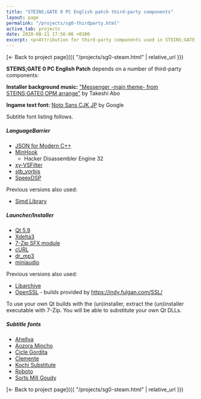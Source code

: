 ```yaml
---
title: "STEINS;GATE 0 PC English patch third-party components"
layout: page
permalink: "/projects/sg0-thirdparty.html"
active_tab: projects
date: 2020-08-21 17:56:06 +0100
excerpt: <p>Attribution for third-party components used in STEINS;GATE 0 PC English Patch</p>
---
```


[← Back to project page]({{ "/projects/sg0-steam.html" | relative_url }})

**STEINS;GATE 0 PC English Patch** depends on a number of third-party components:

**Installer background music:** ["Messenger -main theme- from STEINS;GATE0 OPM arrange"](https://soundcloud.com/valsound/messenger-main-theme-from-steinsgate0-opm-arrange) by Takeshi Abo

**Ingame text font:** [Noto Sans CJK JP](https://www.google.com/get/noto/) by Google

Subtitle font listing follows.

##### LanguageBarrier

- [JSON for Modern C++](https://github.com/nlohmann/json)
- [MinHook](https://github.com/TsudaKageyu/minhook)
  - Hacker Disassembler Engine 32
- [xy-VSFilter](https://github.com/Cyberbeing/xy-VSFilter/tree/3.0.0.306)
- [stb_vorbis](https://github.com/nothings/stb)
- [SpeexDSP](https://www.speex.org)

Previous versions also used:

- [Simd Library](http://simd.sourceforge.net/)

##### Launcher/Installer

- [Qt 5.9](https://qt.io)
- [Xdelta3](http://xdelta.org)
- [7-Zip SFX module](https://7-zip.org/)
- [cURL](https://curl.haxx.se/)
- [dr_mp3](https://github.com/mackron/dr_libs)
- [miniaudio](https://github.com/dr-soft/miniaudio)

Previous versions also used:

- [Libarchive](https://www.libarchive.org/)
- [OpenSSL](https://www.openssl.org) - builds provided by https://indy.fulgan.com/SSL/

To use your own Qt builds with the (un)installer, extract the (un)installer executable with 7-Zip. You will be able to substitute your own Qt DLLs.

##### Subtitle fonts

- [Ahellya](https://www.behance.net/gallery/18506161/Ahellya-free-fonts)
- [Aozora Mincho](http://blueskis.wktk.so/AozoraMincho/index.html)
- [Cicle Gordita](https://www.fontsquirrel.com/fonts/cicle)
- [Clemente](http://www.dafont.com/clemente-pd.font)
- [Kochi Substitute](https://osdn.net/projects/efont/)
- [Roboto](https://fonts.google.com/specimen/Roboto)
- [Sorts Mill Goudy](https://fonts.google.com/specimen/Sorts+Mill+Goudy)

[← Back to project page]({{ "/projects/sg0-steam.html" | relative_url }})
